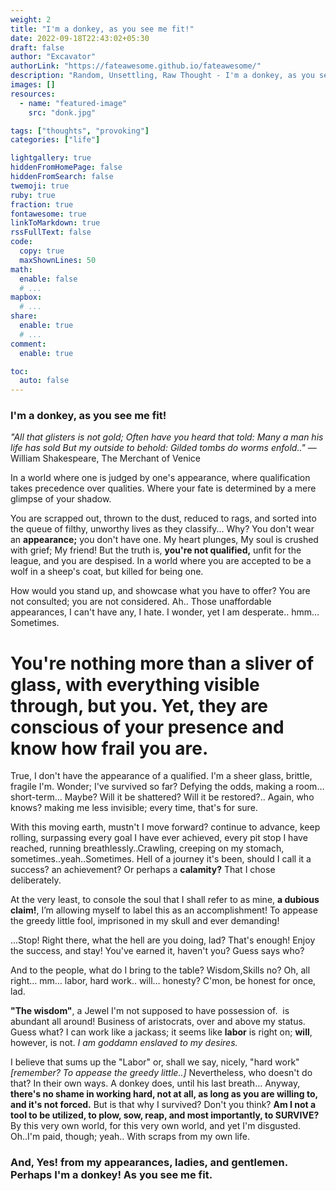 ```yaml
---
weight: 2
title: "I'm a donkey, as you see me fit!"
date: 2022-09-18T22:43:02+05:30
draft: false
author: "Excavator"
authorLink: "https://fateawesome.github.io/fateawesome/"
description: "Random, Unsettling, Raw Thought - I'm a donkey, as you see me fit!."
images: []
resources:
  - name: "featured-image"
    src: "donk.jpg"

tags: ["thoughts", "provoking"]
categories: ["life"]

lightgallery: true
hiddenFromHomePage: false
hiddenFromSearch: false
twemoji: true
ruby: true
fraction: true
fontawesome: true
linkToMarkdown: true
rssFullText: false
code:
  copy: true
  maxShownLines: 50
math:
  enable: false
  # ...
mapbox:
  # ...
share:
  enable: true
  # ...
comment:
  enable: true

toc:
  auto: false
---
```


### **I'm a donkey, as you see me fit!**

<!--more-->

_"All that glisters is not gold; Often have you heard that told:_
_Many a man his life has sold But my outside to behold:_
_Gilded tombs do worms enfold.."_ ― William Shakespeare, The Merchant of Venice

In a world where one is judged by one's appearance, where qualification takes precedence over qualities. Where your fate is determined by a mere glimpse of your shadow.

You are scrapped out, thrown to the dust, reduced to rags, and sorted into the queue of filthy, unworthy lives as they classify... Why? You don't wear an **appearance;** you don't have one. My heart plunges, My soul is crushed with grief; My friend! But the truth is, **you're not qualified,** unfit for the league, and you are despised. In a world where you are accepted to be a wolf in a sheep's coat, but killed for being one.

How would you stand up, and showcase what you have to offer? You are not consulted; you are not considered. Ah.. Those unaffordable appearances, I can't have any, I hate. I wonder, yet I am desperate.. hmm… Sometimes.

# **You're nothing more than a sliver of glass, with everything visible through, but you.** Yet, they are conscious of your presence and know how frail you are.

True, I don't have the appearance of a qualified. I'm a sheer glass, brittle, fragile I'm. Wonder; I've survived so far? Defying the odds, making a room… short-term… Maybe? Will it be shattered? Will it be restored?.. Again, who knows? making me less invisible; every time, that's for sure.

With this moving earth, mustn't I move forward? continue to advance, keep rolling, surpassing every goal I have ever achieved, every pit stop I have reached, running breathlessly..Crawling, creeping on my stomach, sometimes..yeah..Sometimes. Hell of a journey it's been, should I call it a success? an achievement? Or perhaps a **calamity?** That I chose deliberately.

At the very least, to console the soul that I shall refer to as mine, **a dubious claim!**, I’m allowing myself to label this as an accomplishment! To appease the greedy little fool, imprisoned in my skull and ever demanding!

...Stop! Right there, what the hell are you doing, lad? That's enough! Enjoy the success, and stay! You've earned it, haven't you? Guess says who?

And to the people, what do I bring to the table? Wisdom,Skills no? Oh, all right… mm… labor, hard work.. will… honesty? C'mon, be honest for once, lad.

**"The wisdom"**, a Jewel I'm not supposed to have possession of.  is abundant all around! Business of aristocrats, over and above my status.
Guess what? I can work like a jackass; it seems like **labor** is right on; **will**, however, is not. _I am goddamn enslaved to my desires._

I believe that sums up the "Labor" or, shall we say, nicely, "hard work" _[remember? To appease the greedy little..]_ Nevertheless, who doesn't do that? In their own ways. A donkey does, until his last breath… Anyway, **there's no shame in working hard, not at all, as long as you are willing to, and it's not forced.**
But is that why I survived? Don't you think? **Am I not a tool to be utilized, to plow, sow, reap, and most importantly, to SURVIVE?** By this very own world, for this very own world, and yet I'm disgusted. Oh..I'm paid, though; yeah.. With scraps from my own life.

### And, Yes! from my appearances, ladies, and gentlemen. Perhaps **I'm a donkey! As you see me fit.**
